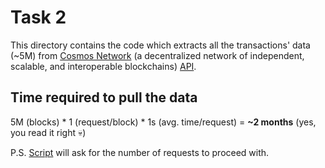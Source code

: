 # Task 2

This directory contains the code which extracts all the transactions' data (~5M) from 
[Cosmos Network](https://cosmos.network) (a decentralized network of independent, scalable, and interoperable 
blockchains) [API](https://api.cosmos.network).


## Time required to pull the data

5M (blocks) * 1 (request/block) * 1s (avg. time/request) = **~2 months** (yes, you read it right 💀)

P.S. [Script](Task%202/Code.py) will ask for the number of requests to proceed with.
